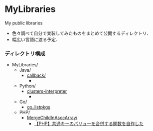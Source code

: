 # MyLibraries
My public libraries

- 色々調べて自分で実装してみたものをまとめて公開するディレクトリ．
- 幅広い言語に渡る予定．

### ディレクトリ構成
- MyLibraries/
    - Java/
        - [callback/](https://github.com/KagenoMoheji/MyLibraries/tree/master/Java/callback)
            - []()
    - Python/
        - [clusters-interpreter]()
            - []()
    - Go/
        - [go_listpkgs]()
    - PHP/
        - [MergeChildInAsocArray/](https://github.com/KagenoMoheji/MyLibraries/tree/master/PHP/MergeChildInAsocArray)
            - [【PHP】共通キーのバリューを合併する関数を自作した](https://www.shadowmoheji.ml/article.php?link=d13)